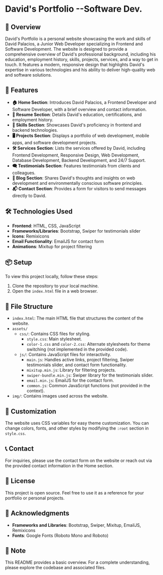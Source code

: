 # David's Portfolio --Software Dev.

## 📖 Overview
David's Portfolio is a personal website showcasing the work and skills of David Palacios, a Junior Web Developer specializing in Frontend and Software Development. The website is designed to provide a comprehensive overview of David's professional background, including his education, employment history, skills, projects, services, and a way to get in touch. It features a modern, responsive design that highlights David's expertise in various technologies and his ability to deliver high-quality web and software solutions.

## 🚀 Features
- **🏠 Home Section**: Introduces David Palacios, a Frontend Developer and Software Developer, with a brief overview and contact information.
- **📜 Resume Section**: Details David's education, certifications, and employment history.
- **🔧 Skills Section**: Showcases David's proficiency in frontend and backend technologies.
- **🖥️ Projects Section**: Displays a portfolio of web development, mobile apps, and software development projects.
- **🛠️ Services Section**: Lists the services offered by David, including Frontend Development, Responsive Design, Web Development, Database Development, Backend Development, and 24/7 Support.
- **🗨️ Testimonials Section**: Features testimonials from clients and colleagues.
- **📝 Blog Section**: Shares David's thoughts and insights on web development and environmentally conscious software principles.
- **📬 Contact Section**: Provides a form for visitors to send messages directly to David.

## 🛠️ Technologies Used
- **Frontend**: HTML, CSS, JavaScript
- **Frameworks/Libraries**: Bootstrap, Swiper for testimonials slider
- **Icons**: Remixicons
- **Email Functionality**: EmailJS for contact form
- **Animations**: Mixitup for project filtering

## 📦 Setup
To view this project locally, follow these steps:
1. Clone the repository to your local machine.
2. Open the `index.html` file in a web browser.

## 📂 File Structure
- `index.html`: The main HTML file that structures the content of the website.
- `assets/`
  - `css/`: Contains CSS files for styling.
    - `style.css`: Main stylesheet.
    - `color-1.css` and `color-2.css`: Alternate stylesheets for theme switching (not implemented in the provided code).
  - `js/`: Contains JavaScript files for interactivity.
    - `main.js`: Handles active links, project filtering, Swiper testimonials slider, and contact form functionality.
    - `mixitup.min.js`: Library for filtering projects.
    - `swiper-bundle.min.js`: Swiper library for the testimonials slider.
    - `email.min.js`: EmailJS for the contact form.
    - `common.js`: Common JavaScript functions (not provided in the context).
- `img/`: Contains images used across the website.

## 🎨 Customization
The website uses CSS variables for easy theme customization. You can change colors, fonts, and other styles by modifying the `:root` section in `style.css`.

## 📞 Contact
For inquiries, please use the contact form on the website or reach out via the provided contact information in the Home section.

## 📄 License
This project is open source. Feel free to use it as a reference for your portfolio or personal projects.

## 🙏 Acknowledgments
- **Frameworks and Libraries**: Bootstrap, Swiper, Mixitup, EmailJS, Remixicons
- **Fonts**: Google Fonts (Roboto Mono and Roboto)

## 📝 Note
This README provides a basic overview. For a complete understanding, please explore the codebase and associated files.
